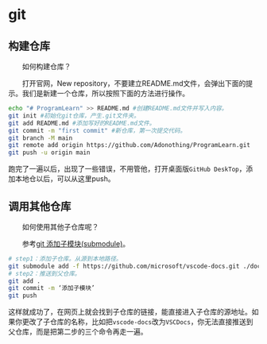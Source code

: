 # git

## 构建仓库

&emsp;&emsp;如何构建仓库？

&emsp;&emsp;打开官网，New repository，不要建立README.md文件，会弹出下面的提示。我们是新建一个仓库，所以按照下面的方法进行操作。

```bash
echo "# ProgramLearn" >> README.md #创建README.md文件并写入内容。
git init #初始化git仓库，产生.git文件夹。
git add README.md #添加写好的README.md文件。
git commit -m "first commit" #新仓库，第一次提交代码。
git branch -M main
git remote add origin https://github.com/Adonothing/ProgramLearn.git
git push -u origin main
```

跑完了一遍以后，出现了一些错误，不用管他，打开桌面版`GitHub DeskTop`，添加本地仓以后，可以从这里push。

## 调用其他仓库

&emsp;&emsp;如何使用其他子仓库呢？

&emsp;&emsp;参考[git 添加子模块(submodule)](http://t.csdn.cn/7xSBA)。

```bash
# step1：添加子仓库。从源到本地路径。
git submodule add -f https://github.com/microsoft/vscode-docs.git ./docs/vscode-docs
# step2：推送到父仓库。
git add .
git commit -m ‘添加子模块’
git push
```

这样就成功了，在网页上就会找到子仓库的链接，能直接进入子仓库的源地址。如果你更改了子仓库的名称，比如把`vscode-docs`改为`VSCDocs`，你无法直接推送到父仓库，而是把第二步的三个命令再走一遍。
